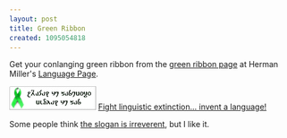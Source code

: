 ```yaml
---
layout: post
title: Green Ribbon
created: 1095054818
---
```

 Get your conlanging green ribbon from the [green ribbon page](http://www.io.com/~hmiller/lang/green-ribbon.html) at Herman Miller's [Language Page](http://www.io.com/~hmiller/lang/).

![green ribbon](/files/pictures/grn-rib-lang-sw.gif) [Fight linguistic  extinction... invent a  language!](http://www.io.com/~hmiller/lang/invent.html) 

Some people think [the slogan is irreverent](http://www.langmaker.com/db/log_0409.htm#Sloganeering), but I like it.   
